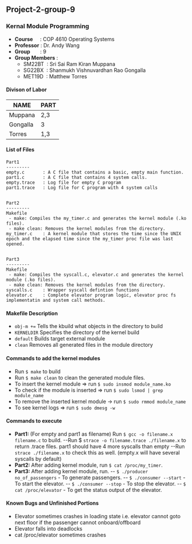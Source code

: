## Project-2-group-9

### Kernal Module Programming

- <b>Course</b> &nbsp;&nbsp;&nbsp; : COP 4610 Operating Systems
- <b>Professor</b>  : Dr. Andy Wang
- <b>Group</b>  &nbsp;&nbsp;&nbsp;&nbsp;&nbsp; : 9
- <b>Group Members</b>  :
    - SM22BT &nbsp;: Sri Sai Ram Kiran Muppana 
    - SG22BX &nbsp;: Shanmukh Vishnuvardhan Rao Gongalla
    - MET19D &nbsp;: Matthew Torres

#### Divison of Labor

| NAME     | PART       |
|------    |----------- |
| Muppana  |    2,3     |
| Gongalla |     3      |
| Torres   |    1,3     |


#### List of Files

```
Part1
---------
empty.c       : A C file that contains a basic, empty main function.
part1.c       : A C file that contains 4 system calls.
empty.trace   : Log file for empty C program
part1.trace   : Log file for C program with 4 system calls
                 

Part2
---------
Makefile
 - make: Compiles the my_timer.c and generates the kernel module (.ko files).
 - make clean: Removes the kernel modules from the directory.
my_timer.c    : A kernel module that stores the time since the UNIX epoch and the elapsed time since the my_timer proc file was last opened.


Part3
---------
Makefile
 - make: Compiles the syscall.c, elevator.c and generates the kernel module (.ko files).
 - make clean: Removes the kernel modules from the directory.
syscalls.c    : Wrapper syscall defintion functions 
elevator.c    : Complete elevator program logic, elevator proc fs implementatin and system call methods.

```
#### Makefile Description

- `obj-m +=` Tells the kbuild what objects in the directory to build
- `KERNELDIR` Specifies the directory of the kernel build
- `default` Builds target external module
- `clean` Removes all generated files in the module directory 

#### Commands to add the kernel modules

- Run `$ make` to build 
- Run `$ make clean` to clean the generated module files.
- To insert the kernel module => run `$ sudo insmod module_name.ko`
- To check if the module is inserted => run `$ sudo lsmod | grep module_name`
- To remove the inserted kernel module -> run `$ sudo rmmod module_name`
- To see kernel logs => run `$ sudo dmesg -w`

#### Commands to execute
- <b> Part1: </b> (For empty and part1 as filename) Run `$ gcc -o filename.x filename.c` to build.
--Run $ `strace -o filename.trace ./filename.x` to return .trace files. part1 should have 4 more syscalls than empty
--Run `strace ./filename.x` to check this as well. (empty.x will have several syscalls by default)
- <b> Part2: </b> After adding kernel module, run `$ cat /proc/my_timer`.
- <b> Part3: </b> After adding kernel module, run. 
-- `$ ./producer no_of_passengers` - To generate passengers.
-- `$ ./consumer --start` - To start the elevator.
-- `$ ./consumer --stop` - To stop the elevator.
-- `$ cat /proc/elevator` - To get the status output of the elevator.

#### Known Bugs and Unfinished Portions
- Elevator sometimes crashes in loading state i.e. elevator cannot goto next floor if the passenger cannot onboard/offboard
- Elevator falls into deadlocks
- cat /proc/elevator sometimes crashes
